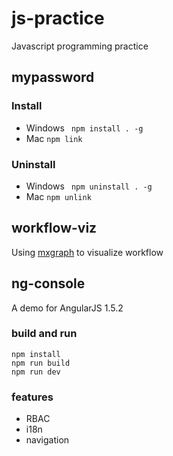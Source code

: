 # js-practice
Javascript programming practice

## mypassword

### Install
- Windows
``` npm install . -g```
- Mac
``` npm link ```

### Uninstall
- Windows
``` npm uninstall . -g```
- Mac
``` npm unlink ```

## workflow-viz

Using [mxgraph](https://github.com/jgraph/mxgraph) to visualize workflow


## ng-console

A demo for AngularJS 1.5.2

### build and run
```
npm install
npm run build
npm run dev
```

### features
- RBAC
- i18n
- navigation
